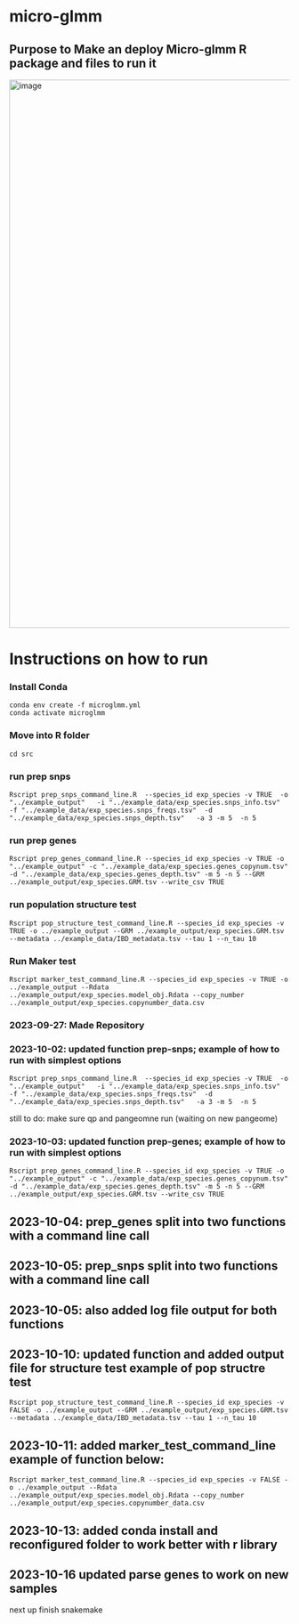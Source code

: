 # micro-glmm
## Purpose to Make an deploy Micro-glmm R package and files to run it
<img width="985" alt="image" src="https://github.com/miriam-goldman/micro-glmm/assets/46382670/7f1fde4b-7439-4c0c-a99d-bcba26fbe5f3">

# Instructions on how to run
### Install Conda
```
conda env create -f microglmm.yml
conda activate microglmm
```
### Move into R folder

```
cd src
```
### run prep snps
```
Rscript prep_snps_command_line.R  --species_id exp_species -v TRUE  -o "../example_output"   -i "../example_data/exp_species.snps_info.tsv"   -f "../example_data/exp_species.snps_freqs.tsv"  -d "../example_data/exp_species.snps_depth.tsv"   -a 3 -m 5  -n 5   
 ```
### run prep genes

```
Rscript prep_genes_command_line.R --species_id exp_species -v TRUE -o "../example_output" -c "../example_data/exp_species.genes_copynum.tsv" -d "../example_data/exp_species.genes_depth.tsv" -m 5 -n 5 --GRM ../example_output/exp_species.GRM.tsv --write_csv TRUE
 ```
### run population structure test

```
Rscript pop_structure_test_command_line.R --species_id exp_species -v TRUE -o ../example_output --GRM ../example_output/exp_species.GRM.tsv --metadata ../example_data/IBD_metadata.tsv --tau 1 --n_tau 10

```

### Run Maker test

```
Rscript marker_test_command_line.R --species_id exp_species -v TRUE -o ../example_output --Rdata ../example_output/exp_species.model_obj.Rdata --copy_number ../example_output/exp_species.copynumber_data.csv

```




### 2023-09-27: Made Repository
### 2023-10-02: updated function prep-snps; example of how to run with simplest options
```
Rscript prep_snps_command_line.R  --species_id exp_species -v TRUE  -o "../example_output"   -i "../example_data/exp_species.snps_info.tsv"   -f "../example_data/exp_species.snps_freqs.tsv"  -d "../example_data/exp_species.snps_depth.tsv"   -a 3 -m 5  -n 5   
 ```
 still to do: make sure qp and pangeomne run (waiting on new pangeome)
 
 ### 2023-10-03: updated function prep-genes; example of how to run with simplest options
```
Rscript prep_genes_command_line.R --species_id exp_species -v TRUE -o "../example_output" -c "../example_data/exp_species.genes_copynum.tsv" -d "../example_data/exp_species.genes_depth.tsv" -m 5 -n 5 --GRM ../example_output/exp_species.GRM.tsv --write_csv TRUE
 ```

## 2023-10-04: prep_genes split into two functions with a command line call
## 2023-10-05: prep_snps split into two functions with a command line call
## 2023-10-05: also added log file output for both functions
## 2023-10-10: updated function and added output file for structure test example of pop structre test 
```
Rscript pop_structure_test_command_line.R --species_id exp_species -v FALSE -o ../example_output --GRM ../example_output/exp_species.GRM.tsv --metadata ../example_data/IBD_metadata.tsv --tau 1 --n_tau 10

```

## 2023-10-11: added marker_test_command_line example of function below:
```
Rscript marker_test_command_line.R --species_id exp_species -v FALSE -o ../example_output --Rdata ../example_output/exp_species.model_obj.Rdata --copy_number ../example_output/exp_species.copynumber_data.csv

```
## 2023-10-13: added conda install and reconfigured folder to work better with r library

## 2023-10-16 updated parse genes to work on new samples 
next up finish snakemake
